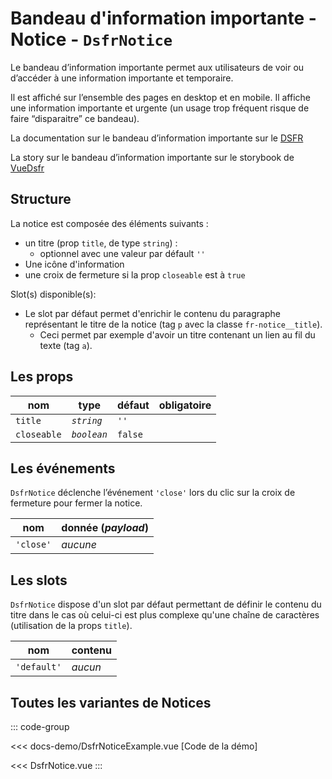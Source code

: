 # Bandeau d'information importante - Notice - `DsfrNotice`

Le bandeau d’information importante permet aux utilisateurs de voir ou d’accéder à une information importante et temporaire.

Il est affiché sur l’ensemble des pages en desktop et en mobile. Il affiche une information importante et urgente (un usage trop fréquent risque de faire “disparaitre” ce bandeau).

La documentation sur le bandeau d’information importante sur le [DSFR](https://www.systeme-de-design.gouv.fr/elements-d-interface/composants/bandeau-d-information-importante)

La story sur le bandeau d’information importante sur le storybook de [VueDsfr](https://vue-dsfr.netlify.app/?path=/docs/composants-dsfrnotice--docs)

## Structure

La notice est composée des éléments suivants :

- un titre (prop `title`, de type `string`) :
    - optionnel avec une valeur par défault `''`
- Une icône d'information
- une croix de fermeture si la prop `closeable` est à `true`

Slot(s) disponible(s):
- Le slot par défaut permet d'enrichir le contenu du paragraphe représentant le titre de la notice (tag `p` avec la classe `fr-notice__title`).
  - Ceci permet par exemple d'avoir un titre contenant un lien au fil du texte (tag `a`).

## Les props

|  nom                   |   type      |  défaut         | obligatoire |
| ----------------------- | ---------   | ---------------- | -------- |
| `title`                 | *`string`*  |      `''`        |  |
| `closeable`             | *`boolean`* | `false`          | |

## Les événements

`DsfrNotice` déclenche l’événement `'close'` lors du clic sur la croix de fermeture pour fermer la notice.

|  nom                   |   donnée (*payload*) |
| ---------------------- |  ---------            |
| `'close'` |       *aucune*       |

## Les slots

`DsfrNotice` dispose d'un slot par défaut permettant de définir le contenu du titre dans le cas où celui-ci est plus complexe qu'une chaîne de caractères (utilisation de la props `title`).

| nom         | contenu |
|-------------|---------|
| `'default'` | *aucun* |


## Toutes les variantes de Notices

::: code-group

<Story data-title="Démo" min-h="250px">
  <DsfrNoticeExample />
</Story>

<<< docs-demo/DsfrNoticeExample.vue [Code de la démo]

<<< DsfrNotice.vue
:::

<script setup lang="ts">
import DsfrNoticeExample from './docs-demo/DsfrNoticeExample.vue'
</script>
